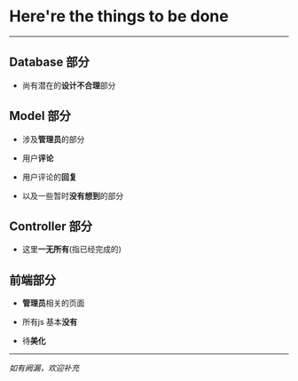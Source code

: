 # Here're the things to be done

***

## Database 部分
  - 尚有潜在的**设计不合理**部分

## Model 部分
  - 涉及**管理员**的部分

  - 用户**评论**

  - 用户评论的**回复**

  - 以及一些暂时**没有想到**的部分

## Controller 部分
  - 这里**一无所有**(指已经完成的)
  
## 前端部分
  - **管理员**相关的页面
  
  - 所有js 基本**没有**
  
  - 待**美化**
  
  
---------------------------------------
*如有阙漏，欢迎补充*
